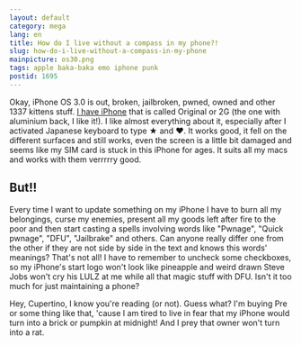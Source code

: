 ```yaml
---
layout: default
category: mega
lang: en
title: How do I live without a compass in my phone?!
slug: how-do-i-live-without-a-compass-in-my-phone
mainpicture: os30.png
tags: apple baka-baka emo iphone punk 
postid: 1695
---
```



Okay, iPhone OS 3.0 is out, broken, jailbroken, pwned, owned and other 1337 kittens stuff. <a href="http://mega.genn.org/2008/iphone/">I have iPhone</a> that is called Original or 2G (the one with aluminium back, I like it!). I like almost everything about it, especially after I activated Japanese keyboard to type ★ and ♥. It works good, it fell on the different surfaces and still works, even the screen is a little bit damaged and seems like my SIM card is stuck in this iPhone for ages. It suits all my macs and works with them verrrrry good.


## But!!

Every time I want to update something on my iPhone I have to burn all my belongings, curse my enemies, present all my goods left after fire to the poor and then start casting a spells involving words like "Pwnage", "Quick pwnage", "DFU", "Jailbrake" and others. Can anyone really differ one from the other if they are not side by side in the text and knows this words' meanings? That's not all! I have to remember to uncheck some checkboxes, so my iPhone's start logo won't look like pineapple and weird drawn Steve Jobs won't cry his LULZ at me while all that magic stuff with DFU. Isn't it too much for just maintaining a phone?

Hey, Cupertino, I know you're reading (or not). Guess what? I'm buying Pre or some thing like that, 'cause I am tired to live in fear that my iPhone would turn into a brick or pumpkin at midnight! And I prey that owner won't turn into a rat.